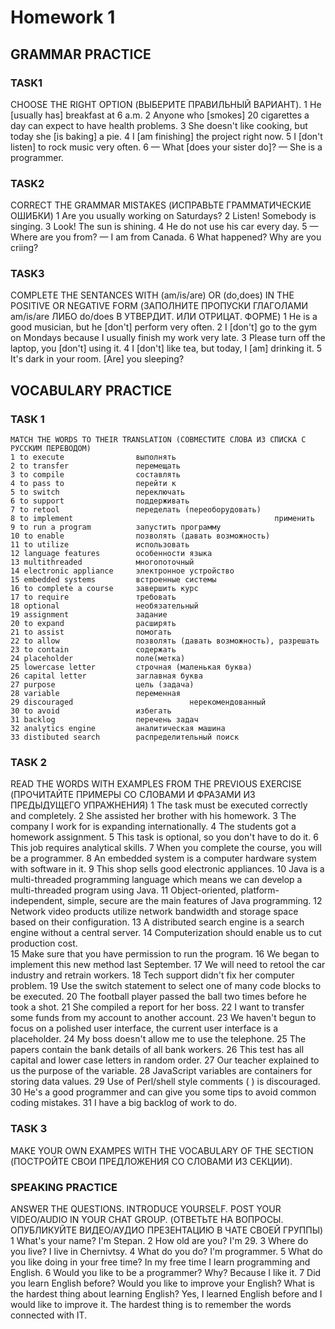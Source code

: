 # Homework 1
## GRAMMAR PRACTICE
### TASK1
CHOOSE THE RIGHT OPTION (ВЫБЕРИТЕ ПРАВИЛЬНЫЙ ВАРИАНТ).
1 He [usually has] breakfast at 6 a.m.
2 Anyone who [smokes] 20 cigarettes a day can expect to have health problems.
3 She doesn't like cooking, but today she [is baking] a pie.
4 I [am finishing] the project right now.
5 I [don't listen] to rock music very often.
6  — What [does your sister do]?
— She is a programmer.

### TASK2
CORRECT THE GRAMMAR MISTAKES (ИСПРАВЬТЕ ГРАММАТИЧЕСКИЕ ОШИБКИ)
1 Are you usually working on Saturdays?
2 Listen! Somebody is singing.
3 Look! The sun is shining.
4 He do not use his car every day.
5 — Where are you from?
— I am from Canada.
6 What happened? Why are you criing?

### TASK3
COMPLETE THE SENTANCES WITH (am/is/are) OR (do,does) IN THE POSITIVE OR NEGATIVE FORM (ЗАПОЛНИТЕ ПРОПУСКИ ГЛАГОЛАМИ am/is/are ЛИБО do/does В УТВЕРДИТ. ИЛИ ОТРИЦАТ. ФОРМЕ)
1 He is a good musician, but he [don't] perform very often.
2 I [don't] go to the gym on Mondays because I usually finish my work very late.
3 Please turn off the laptop, you [don't] using it.
4 I [don't] like tea, but today, I [am] drinking it.
5 It's dark in your room. [Are] you sleeping?


## VOCABULARY PRACTICE
### TASK 1
```
MATCH THE WORDS TO THEIR TRANSLATION (СОВМЕСТИТЕ СЛОВА ИЗ СПИСКА С РУССКИМ ПЕРЕВОДОМ)
1 to execute                выполнять
2 to transfer               перемещать
3 to compile                составлять
4 to pass to                перейти к
5 to switch                 переключать
6 to support                поддерживать
7 to retool                 переделать (переоборудовать)
8 to implement                                             применить
9 to run a program          запустить программу
10 to enable                позволять (давать возможность)
11 to utilize               использовать
12 language features        особенности языка
13 multithreaded            многопоточный
14 electronic appliance     электронное устройство
15 embedded systems         встроенные системы
16 to complete a course     завершить курс
17 to require               требовать
18 optional                 необязательный
19 assignment               задание
20 to expand                расширять
21 to assist                помогать
22 to allow                 позволять (давать возможность), разрешать
23 to contain               содержать
24 placeholder              поле(метка)
25 lowercase letter         строчная (маленькая буква)
26 capital letter           заглавная буква
27 purpose                  цель (задача)
28 variable                 переменная
29 discouraged                          нерекомендованный
30 to avoid                 избегать
31 backlog                  перечень задач
32 analytics engine         аналитическая машина
33 distibuted search        распределительный поиск
``` 


### TASK 2
READ THE WORDS WITH EXAMPLES FROM THE PREVIOUS EXERCISE (ПРОЧИТАЙТЕ ПРИМЕРЫ СО СЛОВАМИ И ФРАЗАМИ ИЗ ПРЕДЫДУЩЕГО УПРАЖНЕНИЯ) 
1 The task must be executed correctly and completely. 
2 She assisted her brother with his homework. 
3 The company I work for is expanding internationally.
4 The students got a homework assignment.
5 This task is optional, so you don't have to do it. 
6 This job requires analytical skills.
7 When you complete the course, you will be a programmer. 
8 An embedded system is a computer hardware system with software in it.
9 This shop sells good electronic appliances. 
10 Java is a multi-threaded programming language which means we can develop a multi-threaded program using Java.
11 Object-oriented, platform-independent, simple, secure are the main features of Java programming. 
12 Network video products utilize network bandwidth and storage space based on their configuration. 
13  A distributed search engine is a search engine without a central server.
14 Computerization should enable us to cut production cost.  
15 Make sure that you have permission to run the program. 
16 We began to implement this new method last September.
17  We will need to retool the car industry and retrain workers. 
18 Tech support didn't fix her computer problem.
19 Use the switch statement to select one of many code blocks to be executed.
20 The football player passed the ball two times before he took a shot. 
21 She compiled a report for her boss. 
22  I want to transfer some funds from my account to another account.
23 We haven't begun to focus on a polished user interface, the current user interface is a placeholder.
24 My boss doesn't allow me to use the telephone.
25 The papers contain the bank details of all bank workers.
26 This test has all capital and lower case letters in random order.
27 Our teacher explained to us the purpose of the variable. 
28 JavaScript variables are containers for storing data values.
29 Use of Perl/shell style comments ( ) is discouraged.
30 He's a good programmer and can give you some tips to avoid common coding mistakes. 
31 I have a big backlog of work to do.

### TASK 3
MAKE YOUR OWN EXAMPES WITH THE VOCABULARY OF THE SECTION (ПОСТРОЙТЕ СВОИ ПРЕДЛОЖЕНИЯ СО СЛОВАМИ ИЗ СЕКЦИИ). 


### SPEAKING PRACTICE
ANSWER THE QUESTIONS. INTRODUCE YOURSELF. POST YOUR VIDEO/AUDIO IN YOUR CHAT GROUP. (ОТВЕТЬТЕ НА ВОПРОСЫ. ОПУБЛИКУЙТЕ ВИДЕО/АУДИО ПРЕЗЕНТАЦИЮ В ЧАТЕ СВОЕЙ ГРУППЫ)
1 What's your name? I'm Stepan. 
2 How old are you? I'm 29.
3 Where do you live? I live in Chernivtsy.
4 What do you do? I'm programmer.
5 What do you like doing in your free time? In my free time I learn programming and English.
6 Would you like to be a programmer? Why? Because I like it.
7 Did you learn English before? Would you like to improve your English? What is the hardest thing about learning English? Yes, I learned English before and I would like to improve it. The hardest thing is to remember the words connected with IT.

